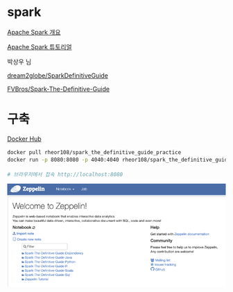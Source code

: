 # spark

[Apache Spark 개요](https://youtu.be/vKee4qOuRmk)

[Apache Spark 튜토리얼](https://youtu.be/Q8LsnDsy--c)

박상우 님

[dream2globe/SparkDefinitiveGuide](https://github.com/dream2globe/SparkDefinitiveGuide)

[FVBros/Spark-The-Definitive-Guide](https://github.com/FVBros/Spark-The-Definitive-Guide/tree/a1f81d09687c227c1401f11d5e7ef1a49651a6f9)

# 구축

[Docker Hub](https://hub.docker.com/r/rheor108/spark_the_definitive_guide_practice/)

```bash
docker pull rheor108/spark_the_definitive_guide_practice
docker run -p 8080:8080 -p 4040:4040 rheor108/spark_the_definitive_guide_practice

# 브라우저에서 접속 http://localhost:8080
```

![spark%2035b1352058f34e63960d18f32a81010b/_2020-10-07__1.00.58.png](spark%2035b1352058f34e63960d18f32a81010b/_2020-10-07__1.00.58.png)